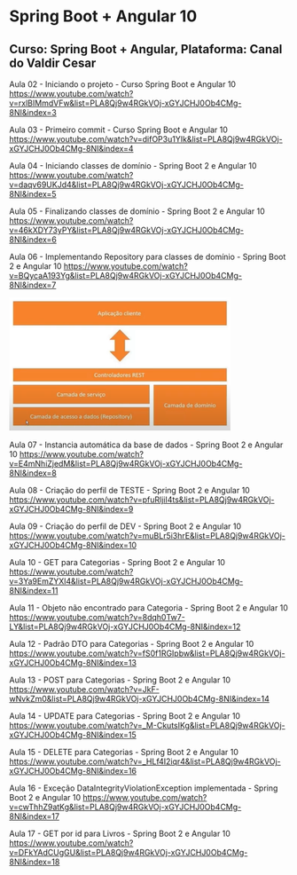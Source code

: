 # Spring Boot + Angular 10
## Curso: Spring Boot + Angular, Plataforma: Canal do Valdir Cesar

Aula 02 - Iniciando o projeto - Curso Spring Boot e Angular 10 
https://www.youtube.com/watch?v=rxlBIMmdVFw&list=PLA8Qj9w4RGkVOj-xGYJCHJ0Ob4CMg-8NI&index=3

Aula 03 - Primeiro commit - Curso Spring Boot e Angular 10
https://www.youtube.com/watch?v=difOP3u1YIk&list=PLA8Qj9w4RGkVOj-xGYJCHJ0Ob4CMg-8NI&index=4

Aula 04 - Iniciando classes de domínio - Spring Boot 2 e Angular 10
https://www.youtube.com/watch?v=daqv69UKJd4&list=PLA8Qj9w4RGkVOj-xGYJCHJ0Ob4CMg-8NI&index=5

Aula 05 - Finalizando classes de domínio - Spring Boot 2 e Angular 10
https://www.youtube.com/watch?v=46kXDY73yPY&list=PLA8Qj9w4RGkVOj-xGYJCHJ0Ob4CMg-8NI&index=6

Aula 06 - Implementando Repository para classes de domínio - Spring Boot 2 e Angular 10
https://www.youtube.com/watch?v=BQycaA193Yg&list=PLA8Qj9w4RGkVOj-xGYJCHJ0Ob4CMg-8NI&index=7

![Projeto](https://github.com/agsilvamhm/spring-angular/blob/main/imagens/Comunicacao.PNG)

Aula 07 - Instancia automática da base de dados - Spring Boot 2 e Angular 10
https://www.youtube.com/watch?v=E4mNhiZjedM&list=PLA8Qj9w4RGkVOj-xGYJCHJ0Ob4CMg-8NI&index=8

Aula 08 - Criação do perfil de TESTE - Spring Boot 2 e Angular 10
https://www.youtube.com/watch?v=pfuRljiI4ts&list=PLA8Qj9w4RGkVOj-xGYJCHJ0Ob4CMg-8NI&index=9

Aula 09 - Criação do perfil de DEV - Spring Boot 2 e Angular 10
https://www.youtube.com/watch?v=muBLr5i3hrE&list=PLA8Qj9w4RGkVOj-xGYJCHJ0Ob4CMg-8NI&index=10

Aula 10 - GET para Categorias - Spring Boot 2 e Angular 10
https://www.youtube.com/watch?v=3Ya9EmZYXl4&list=PLA8Qj9w4RGkVOj-xGYJCHJ0Ob4CMg-8NI&index=11

Aula 11 - Objeto não encontrado para Categoria - Spring Boot 2 e Angular 10
https://www.youtube.com/watch?v=8dqh0Tw7-LY&list=PLA8Qj9w4RGkVOj-xGYJCHJ0Ob4CMg-8NI&index=12

Aula 12 - Padrão DTO para Categorias - Spring Boot 2 e Angular 10
https://www.youtube.com/watch?v=fS0f1RGIpbw&list=PLA8Qj9w4RGkVOj-xGYJCHJ0Ob4CMg-8NI&index=13

Aula 13 - POST para Categorias - Spring Boot 2 e Angular 10
https://www.youtube.com/watch?v=JkF-wNvkZm0&list=PLA8Qj9w4RGkVOj-xGYJCHJ0Ob4CMg-8NI&index=14

Aula 14 - UPDATE para Categorias - Spring Boot 2 e Angular 10
https://www.youtube.com/watch?v=_M-CkutsIKg&list=PLA8Qj9w4RGkVOj-xGYJCHJ0Ob4CMg-8NI&index=15

Aula 15 - DELETE para Categorias - Spring Boot 2 e Angular 10
https://www.youtube.com/watch?v=_HLf4I2iqr4&list=PLA8Qj9w4RGkVOj-xGYJCHJ0Ob4CMg-8NI&index=16

Aula 16 - Exceção DataIntegrityViolationException implementada - Spring Boot 2 e Angular 10
https://www.youtube.com/watch?v=cwThhZ9atKg&list=PLA8Qj9w4RGkVOj-xGYJCHJ0Ob4CMg-8NI&index=17

Aula 17 - GET por id para Livros - Spring Boot 2 e Angular 10
https://www.youtube.com/watch?v=DFkYAdCUgGU&list=PLA8Qj9w4RGkVOj-xGYJCHJ0Ob4CMg-8NI&index=18
